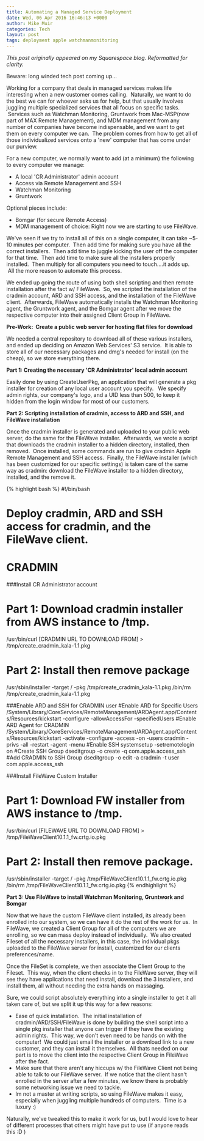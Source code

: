 ```yaml
---
title: Automating a Managed Service Deployment
date: Wed, 06 Apr 2016 16:46:13 +0000
author: Mike Muir
categories: Tech
layout: post
tags: deployment apple watchmanmonitoring
---
```


*This post originally appeared on my Squarespace blog. Reformatted for clarity.*

Beware: long winded tech post coming up...

Working for a company that deals in managed services makes life interesting when a new customer comes calling.  Naturally, we want to do the best we can for whoever asks us for help, but that usually involves juggling multiple specialized services that all focus on specific tasks.  Services such as Watchman Monitoring, Gruntwork from Mac-MSP(now part of MAX Remote Management), and MDM management from any number of companies have become indispensable, and we want to get them on every computer we can.  The problem comes from how to get all of those individualized services onto a 'new' computer that has come under our purview.

For a new computer, we normally want to add (at a minimum) the following to every computer we manage:

- A local 'CR Administrator' admin account
- Access via Remote Management and SSH
- Watchman Monitoring
- Gruntwork

Optional pieces include:

- Bomgar (for secure Remote Access)
- MDM management of choice: Right now we are starting to use FileWave.

We've seen if we try to install all of this on a single computer, it can take ~5-10 minutes per computer.  Then add time for making sure you have all the correct installers.  Then add time to juggle kicking the user off the computer for that time.  Then add time to make sure all the installers properly installed.  Then multiply for all computers you need to touch....it adds up.  All the more reason to automate this process.

We ended up going the route of using both shell scripting and then remote installation after the fact w/ FileWave.  So, we scripted the installation of the cradmin account, ARD and SSH access, and the installation of the FileWave client.  Afterwards, FileWave automatically installs the Watchman Monitoring agent, the Gruntwork agent, and the Bomgar agent after we move the respective computer into their assigned Client Group in FileWave.

**Pre-Work:  Create a public web server for hosting flat files for download**

We needed a central repository to download all of these various installers, and ended up deciding on Amazon Web Services' S3 service.  It is able to store all of our necessary packages and dmg's needed for install (on the cheap), so we store everything there.

**Part 1: Creating the necessary 'CR Administrator' local admin account**

Easily done by using CreateUserPkg, an application that will generate a pkg installer for creation of any local user account you specify.   We specify admin rights, our company's logo, and a UID less than 500, to keep it hidden from the login window for most of our customers.

**Part 2: Scripting installation of cradmin, access to ARD and SSH, and FileWave installation**

Once the cradmin installer is generated and uploaded to your public web server, do the same for the FileWave installer.  Afterwards, we wrote a script that downloads the cradmin installer to a hidden directory, installed, then removed.  Once installed, some commands are run to give cradmin Apple Remote Management and SSH access.  Finally, the FileWave installer (which has been customized for our specific settings) is taken care of the same way as cradmin: download the FileWave installer to a hidden directory, installed, and the remove it.

{% highlight bash %}
#!/bin/bash
# Deploy cradmin, ARD and SSH access for cradmin, and the FileWave client.

# CRADMIN
###Install CR Administrator account
# Part 1: Download cradmin installer from AWS instance to /tmp.
/usr/bin/curl [CRADMIN URL TO DOWNLOAD FROM] > /tmp/create_cradmin_kala-1.1.pkg
# Part 2: Install then remove package
/usr/sbin/installer -target / -pkg /tmp/create_cradmin_kala-1.1.pkg
/bin/rm /tmp/create_cradmin_kala-1.1.pkg

###Enable ARD and SSH for CRADMIN user
#Enable ARD for Specific Users
/System/Library/CoreServices/RemoteManagement/ARDAgent.app/Contents/Resources/kickstart -configure -allowAccessFor -specifiedUsers
#Enable ARD Agent for CRADMIN
/System/Library/CoreServices/RemoteManagement/ARDAgent.app/Contents/Resources/kickstart -activate -configure -access -on -users cradmin -privs -all -restart -agent -menu
#Enable SSH
systemsetup -setremotelogin on
#Create SSH Group
dseditgroup -o create -q com.apple.access_ssh
#Add CRADMIN to SSH Group
dseditgroup -o edit -a cradmin -t user com.apple.access_ssh

###Install FileWave Custom Installer
# Part 1: Download FW installer from AWS instance to /tmp.
/usr/bin/curl [FILEWAVE URL TO DOWNLOAD FROM] > /tmp/FileWaveClient10.1.1_fw.crtg.io.pkg
# Part 2: Install then remove package.
/usr/sbin/installer -target / -pkg /tmp/FileWaveClient10.1.1_fw.crtg.io.pkg
/bin/rm /tmp/FileWaveClient10.1.1_fw.crtg.io.pkg
{% endhighlight %}

**Part 3: Use FileWave to install Watchman Monitoring, Gruntwork and Bomgar**

Now that we have the custom FileWave client installed, its already been enrolled into our system, so we can have it do the rest of the work for us.  In FileWave, we created a Client Group for all of the computers we are enrolling, so we can mass deploy instead of individually.  We also created Fileset of all the necessary installers, in this case, the individual pkgs uploaded to the FileWave server for install, customized for our clients preferences/name.

Once the FileSet is complete, we then associate the Client Group to the Fileset.  This way, when the client checks in to the FileWave server, they will see they have applications that need install, download the 3 installers, and install them, all without needing the extra hands on massaging.

Sure, we could script absolutely everything into a single installer to get it all taken care of, but we split it up this way for a few reasons:

- Ease of quick installation.  The initial installation of cradmin/ARD/SSH/FileWave is done by building the shell script into a single pkg installer that anyone can trigger if they have the existing admin rights.  This way, we don't even need to be hands on with the computer!  We could just email the installer or a download link to a new customer, and they can install it themselves.  All thats needed on our part is to move the client into the respective Client Group in FileWave after the fact.
- Make sure that there aren't any hiccups w/ the FileWave Client not being able to talk to our FileWave server.  If we notice that the client hasn't enrolled in the server after a few minutes, we know there is probably some networking issue we need to tackle.
- Im not a master at writing scripts, so using FileWave makes it easy, especially when juggling multiple hundreds of computers.  Time is a luxury :)

Naturally, we've tweaked this to make it work for us, but I would love to hear of different processes that others might have put to use (if anyone reads this :D )